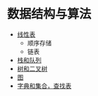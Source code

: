 # 数据结构与算法

- [线性表](./2-线性表.md)
  - 顺序存储
  - 链表
- [栈和队列](./3-栈和队列.md)
- [树和二叉树](./4-树和二叉树.md)
- [图](./5-图.md)
- [字典和集合，查找表](./字典和集合.md)
